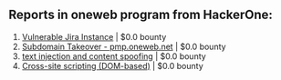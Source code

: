 ## Reports in oneweb program from HackerOne:
1. [Vulnerable Jira Instance](https://hackerone.com/reports/1352461) | $0.0 bounty
2. [Subdomain Takeover - pmp.oneweb.net](https://hackerone.com/reports/1390093) | $0.0 bounty
3. [text injection and content spoofing](https://hackerone.com/reports/1353200) | $0.0 bounty
4. [ Cross-site scripting (DOM-based)](https://hackerone.com/reports/1512644) | $0.0 bounty